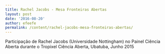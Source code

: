 ```yaml
---
title: Rachel Jacobs - Mesa Fronteiras Abertas
layout: post
date: '2016-08-20'
author: efeefe
permalink: /content/rachel-jacobs-mesa-fronteiras-abertas/
---
```


Participação de Rachel Jacobs (Universidade Nottingham) no Painel Ciência Aberta durante o Tropixel Ciência Aberta, Ubatuba, Junho 2015